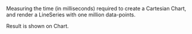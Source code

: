 <p>Measuring the time (in milliseconds) required to create a Cartesian Chart, and render a LineSeries with one million data-points.</p>
<p>Result is shown on Chart.</p>